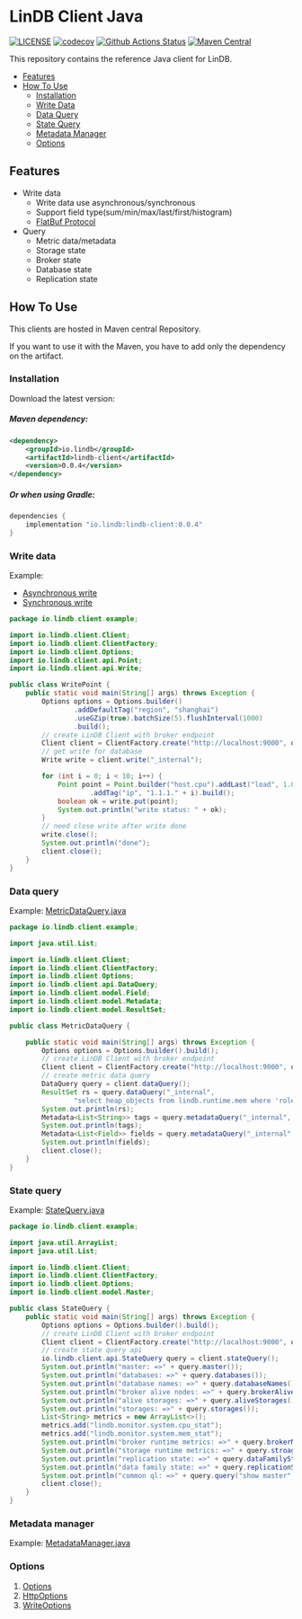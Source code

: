 # LinDB Client Java

[![LICENSE](https://img.shields.io/github/license/lindb/client_java)](https://github.com/lindb/client_java/blob/main/LICENSE)
[![codecov](https://codecov.io/gh/lindb/client_java/branch/main/graph/badge.svg)](https://codecov.io/gh/lindb/client_java)
[![Github Actions Status](https://github.com/lindb/client_java/workflows/LinDB%20Client%20Java%20CI/badge.svg)](https://github.com/lindb/client_java/actions?query=workflow%3A%22LinDB+Client+Java+CI%22)
[![Maven Central](https://img.shields.io/maven-central/v/io.lindb/lindb-client)](https://repo1.maven.org/maven2/io/lindb/)

This repository contains the reference Java client for LinDB.

- [Features](#features)
- [How To Use](#how-to-use)
  - [Installation](#installation)
  - [Write Data](#write-data)
  - [Data Query](#data-query)
  - [State Query](#state-query)
  - [Metadata Manager](#metadata-manager)
  - [Options](#options)

## Features

- Write data
  - Write data use asynchronous/synchronous
  - Support field type(sum/min/max/last/first/histogram)
  - [FlatBuf Protocol](https://github.com/lindb/common/blob/main/proto/v1/metrics.fbs)
- Query
  - Metric data/metadata
  - Storage state
  - Broker state
  - Database state
  - Replication state

## How To Use

This clients are hosted in Maven central Repository.

If you want to use it with the Maven, you have to add only the dependency on the artifact.

### Installation

Download the latest version:

##### Maven dependency:

```XML
<dependency>
    <groupId>io.lindb</groupId>
    <artifactId>lindb-client</artifactId>
    <version>0.0.4</version>
</dependency>
```
       
##### Or when using Gradle:

```groovy
dependencies {
    implementation "io.lindb:lindb-client:0.0.4"
}
```

### Write data

Example: 
- [Asynchronous write](./src/test/java/io/lindb/client/example/WritePoint.java)
- [Synchronous write](./src/test/java/io/lindb/client/example/BlockingWritePoint.java)

```java
package io.lindb.client.example;

import io.lindb.client.Client;
import io.lindb.client.ClientFactory;
import io.lindb.client.Options;
import io.lindb.client.api.Point;
import io.lindb.client.api.Write;

public class WritePoint {
	public static void main(String[] args) throws Exception {
		Options options = Options.builder()
				.addDefaultTag("region", "shanghai")
				.useGZip(true).batchSize(5).flushInterval(1000)
				.build();
		// create LinDB Client with broker endpoint
		Client client = ClientFactory.create("http://localhost:9000", options);
		// get write for database
		Write write = client.write("_internal");

		for (int i = 0; i < 10; i++) {
			Point point = Point.builder("host.cpu").addLast("load", 1.0)
					.addTag("ip", "1.1.1." + i).build();
			boolean ok = write.put(point);
			System.out.println("write status: " + ok);
		}
		// need close write after write done
		write.close();
		System.out.println("done");
		client.close();
	}
}
```

### Data query

Example: [MetricDataQuery.java](./src/test/java/io/lindb/client/example/MetricDataQuery.java)

```java
package io.lindb.client.example;

import java.util.List;

import io.lindb.client.Client;
import io.lindb.client.ClientFactory;
import io.lindb.client.Options;
import io.lindb.client.api.DataQuery;
import io.lindb.client.model.Field;
import io.lindb.client.model.Metadata;
import io.lindb.client.model.ResultSet;

public class MetricDataQuery {

	public static void main(String[] args) throws Exception {
		Options options = Options.builder().build();
		// create LinDB Client with broker endpoint
		Client client = ClientFactory.create("http://localhost:9000", options);
		// create metric data query
		DataQuery query = client.dataQuery();
		ResultSet rs = query.dataQuery("_internal",
				"select heap_objects from lindb.runtime.mem where 'role' in ('Broker') group by node");
		System.out.println(rs);
		Metadata<List<String>> tags = query.metadataQuery("_internal", "show tag keys from lindb.runtime.mem");
		System.out.println(tags);
		Metadata<List<Field>> fields = query.metadataQuery("_internal", "show fields from lindb.runtime.mem");
		System.out.println(fields);
		client.close();
	}
}
```

### State query

Example: [StateQuery.java](./src/test/java/io/lindb/client/example/StateQuery.java)

```java
package io.lindb.client.example;

import java.util.ArrayList;
import java.util.List;

import io.lindb.client.Client;
import io.lindb.client.ClientFactory;
import io.lindb.client.Options;
import io.lindb.client.model.Master;

public class StateQuery {
	public static void main(String[] args) throws Exception {
		Options options = Options.builder().build();
		// create LinDB Client with broker endpoint
		Client client = ClientFactory.create("http://localhost:9000", options);
		// create state query api
		io.lindb.client.api.StateQuery query = client.stateQuery();
		System.out.println("master: =>" + query.master());
		System.out.println("databases: =>" + query.databases());
		System.out.println("database names: =>" + query.databaseNames());
		System.out.println("broker alive nodes: =>" + query.brokerAliveNodes());
		System.out.println("alive storages: =>" + query.aliveStorages());
		System.out.println("storages: =>" + query.storages());
		List<String> metrics = new ArrayList<>();
		metrics.add("lindb.monitor.system.cpu_stat");
		metrics.add("lindb.monitor.system.mem_stat");
		System.out.println("broker runtime metrics: =>" + query.brokerMetrics(metrics));
		System.out.println("storage runtime metrics: =>" + query.stroageMetrics("/lindb-cluster", metrics));
		System.out.println("replication state: =>" + query.dataFamilyState("/lindb-cluster", "_internal"));
		System.out.println("data family state: =>" + query.replicationState("/lindb-cluster", "_internal"));
		System.out.println("common ql: =>" + query.query("show master", Master.class));
		client.close();
	}
}
```

### Metadata manager

Example: [MetadataManager.java](./src/test/java/io/lindb/client/example/MetadataManager.java)

### Options

1. [Options](./src/main/java/io/lindb/client/Options.java)
2. [HttpOptions](./src/main/java/io/lindb/client/internal/HttpOptions.java)
3. [WriteOptions](./src/main/java/io/lindb/client/api/WriteOptions.java)

